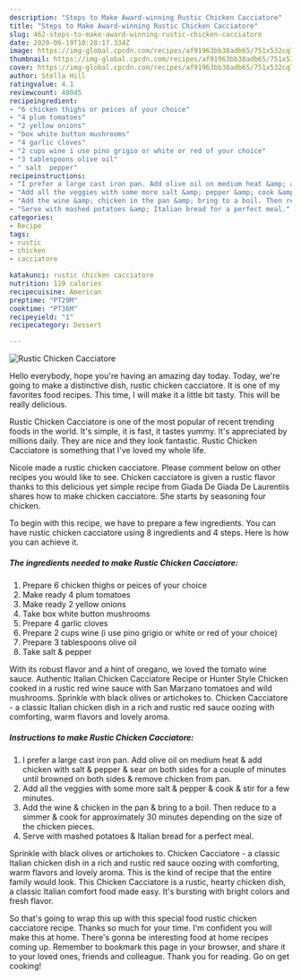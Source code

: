 ```yaml
---
description: "Steps to Make Award-winning Rustic Chicken Cacciatore"
title: "Steps to Make Award-winning Rustic Chicken Cacciatore"
slug: 462-steps-to-make-award-winning-rustic-chicken-cacciatore
date: 2020-06-19T10:28:17.334Z
image: https://img-global.cpcdn.com/recipes/af91963bb38adb65/751x532cq70/rustic-chicken-cacciatore-recipe-main-photo.jpg
thumbnail: https://img-global.cpcdn.com/recipes/af91963bb38adb65/751x532cq70/rustic-chicken-cacciatore-recipe-main-photo.jpg
cover: https://img-global.cpcdn.com/recipes/af91963bb38adb65/751x532cq70/rustic-chicken-cacciatore-recipe-main-photo.jpg
author: Stella Hill
ratingvalue: 4.1
reviewcount: 40045
recipeingredient:
- "6 chicken thighs or peices of your choice"
- "4 plum tomatoes"
- "2 yellow onions"
- "box white button mushrooms"
- "4 garlic cloves"
- "2 cups wine i use pino grigio or white or red of your choice"
- "3 tablespoons olive oil"
- " salt  pepper"
recipeinstructions:
- "I prefer a large cast iron pan. Add olive oil on medium heat &amp; add chicken with salt &amp; pepper &amp; sear on both sides for a couple of minutes until browned on both sides &amp; remove chicken from pan."
- "Add all the veggies with some more salt &amp; pepper &amp; cook &amp; stir for a few minutes."
- "Add the wine &amp; chicken in the pan &amp; bring to a boil. Then reduce to a simmer &amp; cook for approximately 30 minutes depending on the size of the chicken pieces."
- "Serve with mashed potatoes &amp; Italian bread for a perfect meal."
categories:
- Recipe
tags:
- rustic
- chicken
- cacciatore

katakunci: rustic chicken cacciatore 
nutrition: 119 calories
recipecuisine: American
preptime: "PT29M"
cooktime: "PT36M"
recipeyield: "1"
recipecategory: Dessert

---
```



![Rustic Chicken Cacciatore](https://img-global.cpcdn.com/recipes/af91963bb38adb65/751x532cq70/rustic-chicken-cacciatore-recipe-main-photo.jpg)

Hello everybody, hope you're having an amazing day today. Today, we're going to make a distinctive dish, rustic chicken cacciatore. It is one of my favorites food recipes. This time, I will make it a little bit tasty. This will be really delicious.

Rustic Chicken Cacciatore is one of the most popular of recent trending foods in the world. It's simple, it is fast, it tastes yummy. It's appreciated by millions daily. They are nice and they look fantastic. Rustic Chicken Cacciatore is something that I've loved my whole life.

Nicole made a rustic chicken cacciatore. Please comment below on other recipes you would like to see. Chicken cacciatore is given a rustic flavor thanks to this delicious yet simple recipe from Giada De Giada De Laurentiis shares how to make chicken cacciatore. She starts by seasoning four chicken.


To begin with this recipe, we have to prepare a few ingredients. You can have rustic chicken cacciatore using 8 ingredients and 4 steps. Here is how you can achieve it.

<!--inarticleads1-->

##### The ingredients needed to make Rustic Chicken Cacciatore:

1. Prepare 6 chicken thighs or peices of your choice
1. Make ready 4 plum tomatoes
1. Make ready 2 yellow onions
1. Take box white button mushrooms
1. Prepare 4 garlic cloves
1. Prepare 2 cups wine (i use pino grigio or white or red of your choice)
1. Prepare 3 tablespoons olive oil
1. Take  salt &amp; pepper


With its robust flavor and a hint of oregano, we loved the tomato wine sauce. Authentic Italian Chicken Cacciatore Recipe or Hunter Style Chicken cooked in a rustic red wine sauce with San Marzano tomatoes and wild mushrooms. Sprinkle with black olives or artichokes to. Chicken Cacciatore - a classic Italian chicken dish in a rich and rustic red sauce oozing with comforting, warm flavors and lovely aroma. 

<!--inarticleads2-->

##### Instructions to make Rustic Chicken Cacciatore:

1. I prefer a large cast iron pan. Add olive oil on medium heat &amp; add chicken with salt &amp; pepper &amp; sear on both sides for a couple of minutes until browned on both sides &amp; remove chicken from pan.
1. Add all the veggies with some more salt &amp; pepper &amp; cook &amp; stir for a few minutes.
1. Add the wine &amp; chicken in the pan &amp; bring to a boil. Then reduce to a simmer &amp; cook for approximately 30 minutes depending on the size of the chicken pieces.
1. Serve with mashed potatoes &amp; Italian bread for a perfect meal.


Sprinkle with black olives or artichokes to. Chicken Cacciatore - a classic Italian chicken dish in a rich and rustic red sauce oozing with comforting, warm flavors and lovely aroma. This is the kind of recipe that the entire family would look. This Chicken Cacciatore is a rustic, hearty chicken dish, a classic Italian comfort food made easy. It&#39;s bursting with bright colors and fresh flavor. 

So that's going to wrap this up with this special food rustic chicken cacciatore recipe. Thanks so much for your time. I'm confident you will make this at home. There's gonna be interesting food at home recipes coming up. Remember to bookmark this page in your browser, and share it to your loved ones, friends and colleague. Thank you for reading. Go on get cooking!
